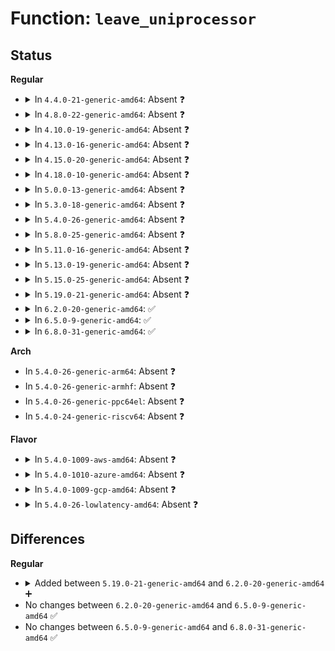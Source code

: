 # Function: <code>leave_uniprocessor</code>

## Status
<b>Regular</b>
<ul>
<li>
<details>
<summary>In <code>4.4.0-21-generic-amd64</code>: Absent ❓</summary>

```json
{
  "name": "leave_uniprocessor",
  "collision_type": "Unique Static",
  "inline_type": "Full",
  "funcs": [
    {
      "addr": 18446744071579322776,
      "name": "leave_uniprocessor",
      "external": false,
      "loc": "arch/x86/mm/mmio-mod.c:413",
      "file": "arch/x86/mm/mmio-mod.c",
      "inline": "not declared, inlined",
      "caller_inline": [
        "arch/x86/mm/mmio-mod.c:disable_mmiotrace"
      ],
      "caller_func": []
    }
  ],
  "symbols": []
}
```
</details>
</li>
<li>
<details>
<summary>In <code>4.8.0-22-generic-amd64</code>: Absent ❓</summary>

```json
{
  "name": "leave_uniprocessor",
  "collision_type": "Unique Static",
  "inline_type": "Full",
  "funcs": [
    {
      "addr": 18446744071579328396,
      "name": "leave_uniprocessor",
      "external": false,
      "loc": "arch/x86/mm/mmio-mod.c:413",
      "file": "arch/x86/mm/mmio-mod.c",
      "inline": "not declared, inlined",
      "caller_inline": [
        "arch/x86/mm/mmio-mod.c:disable_mmiotrace"
      ],
      "caller_func": []
    }
  ],
  "symbols": []
}
```
</details>
</li>
<li>
<details>
<summary>In <code>4.10.0-19-generic-amd64</code>: Absent ❓</summary>

```json
{
  "name": "leave_uniprocessor",
  "collision_type": "Unique Static",
  "inline_type": "Full",
  "funcs": [
    {
      "addr": 18446744071579343724,
      "name": "leave_uniprocessor",
      "external": false,
      "loc": "arch/x86/mm/mmio-mod.c:413",
      "file": "arch/x86/mm/mmio-mod.c",
      "inline": "not declared, inlined",
      "caller_inline": [
        "arch/x86/mm/mmio-mod.c:disable_mmiotrace"
      ],
      "caller_func": []
    }
  ],
  "symbols": []
}
```
</details>
</li>
<li>
<details>
<summary>In <code>4.13.0-16-generic-amd64</code>: Absent ❓</summary>

```json
{
  "name": "leave_uniprocessor",
  "collision_type": "Unique Static",
  "inline_type": "Full",
  "funcs": [
    {
      "addr": 18446744071579337756,
      "name": "leave_uniprocessor",
      "external": false,
      "loc": "arch/x86/mm/mmio-mod.c:413",
      "file": "arch/x86/mm/mmio-mod.c",
      "inline": "not declared, inlined",
      "caller_inline": [
        "arch/x86/mm/mmio-mod.c:disable_mmiotrace"
      ],
      "caller_func": []
    }
  ],
  "symbols": []
}
```
</details>
</li>
<li>
<details>
<summary>In <code>4.15.0-20-generic-amd64</code>: Absent ❓</summary>

```json
{
  "name": "leave_uniprocessor",
  "collision_type": "Unique Static",
  "inline_type": "Full",
  "funcs": [
    {
      "addr": 18446744071579363180,
      "name": "leave_uniprocessor",
      "external": false,
      "loc": "arch/x86/mm/mmio-mod.c:413",
      "file": "arch/x86/mm/mmio-mod.c",
      "inline": "not declared, inlined",
      "caller_inline": [
        "arch/x86/mm/mmio-mod.c:disable_mmiotrace"
      ],
      "caller_func": []
    }
  ],
  "symbols": []
}
```
</details>
</li>
<li>
<details>
<summary>In <code>4.18.0-10-generic-amd64</code>: Absent ❓</summary>

```json
{
  "name": "leave_uniprocessor",
  "collision_type": "Unique Static",
  "inline_type": "Full",
  "funcs": [
    {
      "addr": 18446744071579375517,
      "name": "leave_uniprocessor",
      "external": false,
      "loc": "arch/x86/mm/mmio-mod.c:412",
      "file": "arch/x86/mm/mmio-mod.c",
      "inline": "not declared, inlined",
      "caller_inline": [
        "arch/x86/mm/mmio-mod.c:disable_mmiotrace"
      ],
      "caller_func": []
    }
  ],
  "symbols": []
}
```
</details>
</li>
<li>
<details>
<summary>In <code>5.0.0-13-generic-amd64</code>: Absent ❓</summary>

```json
{
  "name": "leave_uniprocessor",
  "collision_type": "Unique Static",
  "inline_type": "Full",
  "funcs": [
    {
      "addr": 18446744071579403181,
      "name": "leave_uniprocessor",
      "external": false,
      "loc": "arch/x86/mm/mmio-mod.c:412",
      "file": "arch/x86/mm/mmio-mod.c",
      "inline": "not declared, inlined",
      "caller_inline": [
        "arch/x86/mm/mmio-mod.c:disable_mmiotrace"
      ],
      "caller_func": []
    }
  ],
  "symbols": []
}
```
</details>
</li>
<li>
<details>
<summary>In <code>5.3.0-18-generic-amd64</code>: Absent ❓</summary>

```json
{
  "name": "leave_uniprocessor",
  "collision_type": "Unique Static",
  "inline_type": "Full",
  "funcs": [
    {
      "addr": 18446744071579418611,
      "name": "leave_uniprocessor",
      "external": false,
      "loc": "arch/x86/mm/mmio-mod.c:400",
      "file": "arch/x86/mm/mmio-mod.c",
      "inline": "not declared, inlined",
      "caller_inline": [
        "arch/x86/mm/mmio-mod.c:disable_mmiotrace"
      ],
      "caller_func": []
    }
  ],
  "symbols": []
}
```
</details>
</li>
<li>
<details>
<summary>In <code>5.4.0-26-generic-amd64</code>: Absent ❓</summary>

```json
{
  "name": "leave_uniprocessor",
  "collision_type": "Unique Static",
  "inline_type": "Full",
  "funcs": [
    {
      "addr": 18446744071579421779,
      "name": "leave_uniprocessor",
      "external": false,
      "loc": "arch/x86/mm/mmio-mod.c:400",
      "file": "arch/x86/mm/mmio-mod.c",
      "inline": "not declared, inlined",
      "caller_inline": [
        "arch/x86/mm/mmio-mod.c:disable_mmiotrace"
      ],
      "caller_func": []
    }
  ],
  "symbols": []
}
```
</details>
</li>
<li>
<details>
<summary>In <code>5.8.0-25-generic-amd64</code>: Absent ❓</summary>

```json
{
  "name": "leave_uniprocessor",
  "collision_type": "Unique Static",
  "inline_type": "Full",
  "funcs": [
    {
      "addr": 18446744071579451939,
      "name": "leave_uniprocessor",
      "external": false,
      "loc": "arch/x86/mm/mmio-mod.c:400",
      "file": "arch/x86/mm/mmio-mod.c",
      "inline": "not declared, inlined",
      "caller_inline": [
        "arch/x86/mm/mmio-mod.c:disable_mmiotrace"
      ],
      "caller_func": []
    }
  ],
  "symbols": []
}
```
</details>
</li>
<li>
<details>
<summary>In <code>5.11.0-16-generic-amd64</code>: Absent ❓</summary>

```json
{
  "name": "leave_uniprocessor",
  "collision_type": "Unique Static",
  "inline_type": "Full",
  "funcs": [
    {
      "addr": 18446744071579449203,
      "name": "leave_uniprocessor",
      "external": false,
      "loc": "arch/x86/mm/mmio-mod.c:400",
      "file": "arch/x86/mm/mmio-mod.c",
      "inline": "not declared, inlined",
      "caller_inline": [
        "arch/x86/mm/mmio-mod.c:disable_mmiotrace"
      ],
      "caller_func": []
    }
  ],
  "symbols": []
}
```
</details>
</li>
<li>
<details>
<summary>In <code>5.13.0-19-generic-amd64</code>: Absent ❓</summary>

```json
{
  "name": "leave_uniprocessor",
  "collision_type": "Unique Static",
  "inline_type": "Full",
  "funcs": [
    {
      "addr": 18446744071579451699,
      "name": "leave_uniprocessor",
      "external": false,
      "loc": "arch/x86/mm/mmio-mod.c:398",
      "file": "arch/x86/mm/mmio-mod.c",
      "inline": "not declared, inlined",
      "caller_inline": [
        "arch/x86/mm/mmio-mod.c:disable_mmiotrace"
      ],
      "caller_func": []
    }
  ],
  "symbols": []
}
```
</details>
</li>
<li>
<details>
<summary>In <code>5.15.0-25-generic-amd64</code>: Absent ❓</summary>

```json
{
  "name": "leave_uniprocessor",
  "collision_type": "Unique Static",
  "inline_type": "Full",
  "funcs": [
    {
      "addr": 18446744071579516723,
      "name": "leave_uniprocessor",
      "external": false,
      "loc": "arch/x86/mm/mmio-mod.c:398",
      "file": "arch/x86/mm/mmio-mod.c",
      "inline": "not declared, inlined",
      "caller_inline": [
        "arch/x86/mm/mmio-mod.c:disable_mmiotrace"
      ],
      "caller_func": []
    }
  ],
  "symbols": []
}
```
</details>
</li>
<li>
<details>
<summary>In <code>5.19.0-21-generic-amd64</code>: Absent ❓</summary>

```json
{
  "name": "leave_uniprocessor",
  "collision_type": "Unique Static",
  "inline_type": "Full",
  "funcs": [
    {
      "addr": 18446744071579600438,
      "name": "leave_uniprocessor",
      "external": false,
      "loc": "arch/x86/mm/mmio-mod.c:398",
      "file": "arch/x86/mm/mmio-mod.c",
      "inline": "not declared, inlined",
      "caller_inline": [
        "arch/x86/mm/mmio-mod.c:disable_mmiotrace"
      ],
      "caller_func": []
    }
  ],
  "symbols": []
}
```
</details>
</li>
<li>
<details>
<summary>In <code>6.2.0-20-generic-amd64</code>: ✅</summary>

```c
void leave_uniprocessor()
```

```json
{
  "name": "leave_uniprocessor",
  "collision_type": "Unique Static",
  "inline_type": "No",
  "funcs": [
    {
      "addr": 18446744071579711712,
      "name": "leave_uniprocessor",
      "external": false,
      "loc": "arch/x86/mm/mmio-mod.c:398",
      "file": "arch/x86/mm/mmio-mod.c",
      "inline": "seen, unknown",
      "caller_inline": [],
      "caller_func": [
        "arch/x86/mm/mmio-mod.c:disable_mmiotrace"
      ]
    }
  ],
  "symbols": [
    {
      "addr": 18446744071579711712,
      "name": "leave_uniprocessor",
      "section": ".text",
      "bind": "STB_LOCAL",
      "size": 177
    }
  ]
}
```
</details>
</li>
<li>
<details>
<summary>In <code>6.5.0-9-generic-amd64</code>: ✅</summary>

```c
void leave_uniprocessor()
```

```json
{
  "name": "leave_uniprocessor",
  "collision_type": "Unique Static",
  "inline_type": "No",
  "funcs": [
    {
      "addr": 18446744071579724992,
      "name": "leave_uniprocessor",
      "external": false,
      "loc": "arch/x86/mm/mmio-mod.c:398",
      "file": "arch/x86/mm/mmio-mod.c",
      "inline": "seen, unknown",
      "caller_inline": [],
      "caller_func": [
        "arch/x86/mm/mmio-mod.c:disable_mmiotrace"
      ]
    }
  ],
  "symbols": [
    {
      "addr": 18446744071579724992,
      "name": "leave_uniprocessor",
      "section": ".text",
      "bind": "STB_LOCAL",
      "size": 177
    }
  ]
}
```
</details>
</li>
<li>
<details>
<summary>In <code>6.8.0-31-generic-amd64</code>: ✅</summary>

```c
void leave_uniprocessor()
```

```json
{
  "name": "leave_uniprocessor",
  "collision_type": "Unique Static",
  "inline_type": "No",
  "funcs": [
    {
      "addr": 18446744071579759856,
      "name": "leave_uniprocessor",
      "external": false,
      "loc": "arch/x86/mm/mmio-mod.c:398",
      "file": "arch/x86/mm/mmio-mod.c",
      "inline": "seen, unknown",
      "caller_inline": [],
      "caller_func": [
        "arch/x86/mm/mmio-mod.c:disable_mmiotrace"
      ]
    }
  ],
  "symbols": [
    {
      "addr": 18446744071579759856,
      "name": "leave_uniprocessor",
      "section": ".text",
      "bind": "STB_LOCAL",
      "size": 177
    }
  ]
}
```
</details>
</li>
</ul>
<b>Arch</b>
<ul>
<li>
In <code>5.4.0-26-generic-arm64</code>: Absent ❓
</li>
<li>
In <code>5.4.0-26-generic-armhf</code>: Absent ❓
</li>
<li>
In <code>5.4.0-26-generic-ppc64el</code>: Absent ❓
</li>
<li>
In <code>5.4.0-24-generic-riscv64</code>: Absent ❓
</li>
</ul>
<b>Flavor</b>
<ul>
<li>
<details>
<summary>In <code>5.4.0-1009-aws-amd64</code>: Absent ❓</summary>

```json
{
  "name": "leave_uniprocessor",
  "collision_type": "Unique Static",
  "inline_type": "Full",
  "funcs": [
    {
      "addr": 18446744071579417619,
      "name": "leave_uniprocessor",
      "external": false,
      "loc": "arch/x86/mm/mmio-mod.c:400",
      "file": "arch/x86/mm/mmio-mod.c",
      "inline": "not declared, inlined",
      "caller_inline": [
        "arch/x86/mm/mmio-mod.c:disable_mmiotrace"
      ],
      "caller_func": []
    }
  ],
  "symbols": []
}
```
</details>
</li>
<li>
<details>
<summary>In <code>5.4.0-1010-azure-amd64</code>: Absent ❓</summary>

```json
{
  "name": "leave_uniprocessor",
  "collision_type": "Unique Static",
  "inline_type": "Full",
  "funcs": [
    {
      "addr": 18446744071579346733,
      "name": "leave_uniprocessor",
      "external": false,
      "loc": "arch/x86/mm/mmio-mod.c:400",
      "file": "arch/x86/mm/mmio-mod.c",
      "inline": "not declared, inlined",
      "caller_inline": [
        "arch/x86/mm/mmio-mod.c:disable_mmiotrace"
      ],
      "caller_func": []
    }
  ],
  "symbols": []
}
```
</details>
</li>
<li>
<details>
<summary>In <code>5.4.0-1009-gcp-amd64</code>: Absent ❓</summary>

```json
{
  "name": "leave_uniprocessor",
  "collision_type": "Unique Static",
  "inline_type": "Full",
  "funcs": [
    {
      "addr": 18446744071579417539,
      "name": "leave_uniprocessor",
      "external": false,
      "loc": "arch/x86/mm/mmio-mod.c:400",
      "file": "arch/x86/mm/mmio-mod.c",
      "inline": "not declared, inlined",
      "caller_inline": [
        "arch/x86/mm/mmio-mod.c:disable_mmiotrace"
      ],
      "caller_func": []
    }
  ],
  "symbols": []
}
```
</details>
</li>
<li>
<details>
<summary>In <code>5.4.0-26-lowlatency-amd64</code>: Absent ❓</summary>

```json
{
  "name": "leave_uniprocessor",
  "collision_type": "Unique Static",
  "inline_type": "Full",
  "funcs": [
    {
      "addr": 18446744071579426586,
      "name": "leave_uniprocessor",
      "external": false,
      "loc": "arch/x86/mm/mmio-mod.c:400",
      "file": "arch/x86/mm/mmio-mod.c",
      "inline": "not declared, inlined",
      "caller_inline": [
        "arch/x86/mm/mmio-mod.c:disable_mmiotrace"
      ],
      "caller_func": []
    }
  ],
  "symbols": []
}
```
</details>
</li>
</ul>

## Differences
<b>Regular</b>
<ul>
<li>
<details>
<summary>Added between <code>5.19.0-21-generic-amd64</code> and <code>6.2.0-20-generic-amd64</code> ➕</summary>

```c
void leave_uniprocessor()
```
</details>
</li>
<li>
No changes between <code>6.2.0-20-generic-amd64</code> and <code>6.5.0-9-generic-amd64</code> ✅
</li>
<li>
No changes between <code>6.5.0-9-generic-amd64</code> and <code>6.8.0-31-generic-amd64</code> ✅
</li>
</ul>
